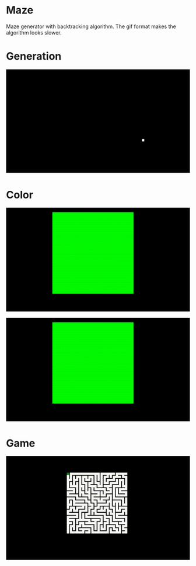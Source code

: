 # Maze
Maze generator with backtracking algorithm. The gif format makes the algorithm looks slower.

# Generation 

![](readmeImages/generationExample.gif)

# Color

![](readmeImages/colorExample1.gif)


![](readmeImages/colorExample1.gif)

# Game

![](readmeImages/gameExample.gif)
